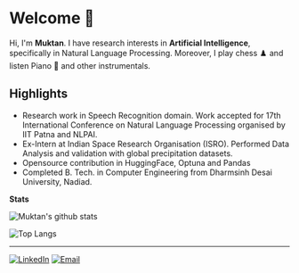 # Welcome 👋

Hi, I'm <b>Muktan</b>. I have research interests in <b>Artificial Intelligence</b>, specifically in Natural Language Processing. Moreover, I play chess ♟️ and listen Piano 🎹 and other instrumentals.

## Highlights

- Research work in Speech Recognition domain. Work accepted for 17th International Conference on Natural Language Processing organised by IIT Patna and NLPAI.
- Ex-Intern at Indian Space Research Organisation (ISRO). Performed Data Analysis and validation with global precipitation datasets.
- Opensource contribution in HuggingFace, Optuna and Pandas
- Completed B. Tech. in Computer Engineering from Dharmsinh Desai University, Nadiad.

**Stats**

![Muktan's github stats](https://github-readme-stats.vercel.app/api?username=Muktan&show_icons=true&theme=dark)

![Top Langs](https://github-readme-stats.vercel.app/api/top-langs/?username=Muktan&layout=compact&theme=dark)



---

<a href="https://www.linkedin.com/in/muktan-patel/" target="_blank"><img src="https://img.shields.io/badge/LinkedIn-0077B5?style=for-the-badge&logo=linkedin&logoColor=white" alt="LinkedIn"></a>
<a href="mailto:muktan123@gmail.com" target="_blank"><img src="https://img.shields.io/badge/Gmail-D14836?style=for-the-badge&logo=gmail&logoColor=white" alt="Email"></a>
